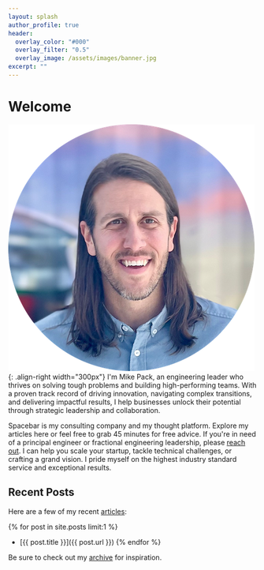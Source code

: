 ```yaml
---
layout: splash
author_profile: true
header:
  overlay_color: "#000"
  overlay_filter: "0.5"
  overlay_image: /assets/images/banner.jpg
excerpt: ""
---
```


# Welcome

![Mike Pack](/assets/images/headshot.png){: .align-right width="300px"}
I'm Mike Pack, an engineering leader who thrives on solving tough problems and building high-performing teams. With a proven track record of driving innovation, navigating complex transitions, and delivering impactful results, I help businesses unlock their potential through strategic leadership and collaboration.

Spacebar is my consulting company and my thought platform. Explore my articles here or feel free to grab 45 minutes for free advice. If you're in need of a principal engineer or fractional engineering leadership, please [reach out](/contact/). I can help you scale your startup, tackle technical challenges, or crafting a grand vision. I pride myself on the highest industry standard service and exceptional results.

## Recent Posts

Here are a few of my recent [articles](/articles/):

{% for post in site.posts limit:1 %}
  - [{{ post.title }}]({{ post.url }})
{% endfor %}

Be sure to check out my [archive](/archives/) for inspiration.